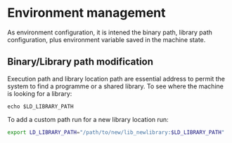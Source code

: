 # Environment management

As environment configuration, it is intened the binary path, library path configuration, plus 
environment variable saved in the machine state.

## Binary/Library path modification

Execution path and library location path are essential address to permit the system to find
a programme or a shared library. To see where the machine is looking for a library:

```
echo $LD_LIBRARY_PATH
```

To add a custom path run for a new library location run:

```sh
export LD_LIBRARY_PATH="/path/to/new/lib_newlibrary:$LD_LIBRARY_PATH"
```
<!--  Script to show the footer   -->
<html>
<script
    src="https://code.jquery.com/jquery-3.3.1.js"
    integrity="sha256-2Kok7MbOyxpgUVvAk/HJ2jigOSYS2auK4Pfzbm7uH60="
    crossorigin="anonymous">
</script>
<script>
$(function(){
  $("#footer").load("../footers/footer.html");
});
</script>
<body>
<div id="footer"></div>
</body>
</html>
